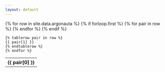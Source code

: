 ```yaml
---
layout: default
---
```


<div class="table-container">
  <table class="table is-striped is-narrow is-hoverable">
    {% for row in site.data.argonauta %}
    {% if forloop.first %}
    <tr>
      {% for pair in row %}
      <th>{{ pair[0] }}</th>
      {% endfor %}
    </tr>
    {% endif %}

    {% tablerow pair in row %}
    {{ pair[1] }}
    {% endtablerow %}
    {% endfor %}
  </table>
</div>
